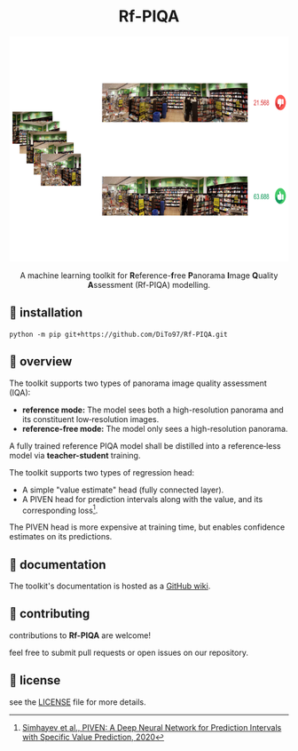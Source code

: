 
<div align="center">

# Rf-PIQA

<img src="static/Rf-PIQA.png" width="720" height="405">

A machine learning toolkit for **R**eference-**f**ree **P**anorama **I**mage **Q**uality **A**ssessment (Rf-PIQA) modelling.
</div>

## 🚀 installation

```shell
python -m pip git+https://github.com/DiTo97/Rf-PIQA.git
```

## 🌟 overview

The toolkit supports two types of panorama image quality assessment (IQA):
- **reference mode:** The model sees both a high-resolution panorama and its constituent low‐resolution images.
- **reference-free mode:** The model only sees a high-resolution panorama.

A fully trained reference PIQA model shall be distilled into a reference‐less model via **teacher-student** training.

The toolkit supports two types of regression head:
- A simple "value estimate" head (fully connected layer).
- A PIVEN head for prediction intervals along with the value, and its corresponding loss[^1].

The PIVEN head is more expensive at training time, but enables confidence estimates on its predictions.

## 📄 documentation

The toolkit's documentation is hosted as a [GitHub wiki](https://github.com/DiTo97/Rf-PIQA/wiki).

## 🤝 contributing 

contributions to **Rf-PIQA** are welcome!

feel free to submit pull requests or open issues on our repository.

## 📄 license

see the [LICENSE](LICENSE) file for more details.

[^1]: [Simhayev et al., PIVEN: A Deep Neural Network for Prediction Intervals with Specific Value Prediction, 2020](https://arxiv.org/abs/2006.05139)
